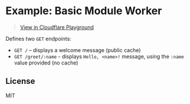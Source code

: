 # Example: Basic Module Worker

> [View in Cloudflare Playground](https://cloudflareworkers.com/#0e7ee0380c62380f7909845ffcc01fe2:https://tutorial.cloudflareworkers.com)

Defines two `GET` endpoints:

* `GET /` – displays a welcome message (public cache)
* `GET /greet/:name` - displays `Hello, <name>!` message, using the `:name` value provided (no cache)

## License

MIT

